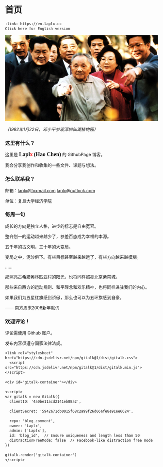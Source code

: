 # 首页

```{card}
:link: https://en.laplx.cc
Click here for English version
```

![](./introg.jpg)

*（1992年1月22日，邓小平参观深圳仙湖植物园）*

### 这里有什么？

这里是 <font face="Consolas" size=4><b>Lapl</b></font><font face="Consolas" size=4 color="red"><b>x</b></font> <font face="Consolas" size=4><b>(Hao Chen)</b></font> 的 GithubPage 博客。

我会分享我创作和收集的一些文件、课题与想法。

### 怎么联系我？

邮箱：laplx@foxmail.com  laplx@outlook.com

单位：复旦大学经济学院

### 每周一句

成长的方向是独立人格，进步的标志是自由宽容。

整齐划一的运动越来越少了，参差百态成为幸福的本源。

五千年的古文明，三十年的大变局。

变局之中，泥沙俱下。有些目标甚至越来越远了，有些方向越来越模糊。

……

那照亮古希腊奥林匹亚村的阳光，也将同样照亮北京紫禁城。

那些来自西方的运动规则、和平理念和欢乐精神，也将同样进驻我们的内心。

如果我们为五星红旗感到骄傲，那么也可以为五环旗感到自豪。

—— 南方周末2008新年献词

### 欢迎评论！

评论需使用 Github 账户。

发布内容须遵守国家法律法规。


```{div}
<link rel="stylesheet" href="https://cdn.jsdelivr.net/npm/gitalk@1/dist/gitalk.css">
  <script src="https://cdn.jsdelivr.net/npm/gitalk@1/dist/gitalk.min.js"></script>

<div id="gitalk-container"></div>

<script>
var gitalk = new Gitalk({
  clientID: '4a0be11acd2141eb88a2',

  clientSecret: '5942a71cb0015f68c2a99f26d66afe8e91ee6624',

  repo: 'blog_comment',
  owner: 'Laplx',
  admin: ['Laplx'],
  id: 'blog_id',  // Ensure uniqueness and length less than 50
  distractionFreeMode: false  // Facebook-like distraction free mode
})

gitalk.render('gitalk-container')
</script>
```

